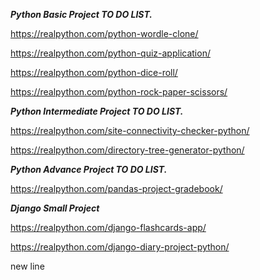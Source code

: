
***Python Basic Project TO DO LIST.***


https://realpython.com/python-wordle-clone/

https://realpython.com/python-quiz-application/

https://realpython.com/python-dice-roll/

https://realpython.com/python-rock-paper-scissors/

***Python Intermediate Project TO DO LIST.***

https://realpython.com/site-connectivity-checker-python/

https://realpython.com/directory-tree-generator-python/



***Python Advance Project TO DO LIST.***

https://realpython.com/pandas-project-gradebook/


***Django Small Project***

https://realpython.com/django-flashcards-app/

https://realpython.com/django-diary-project-python/

new line